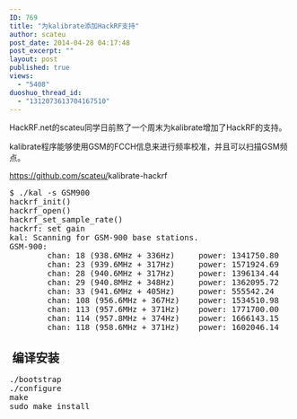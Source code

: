 ```yaml
---
ID: 769
title: "为kalibrate添加HackRF支持"
author: scateu
post_date: 2014-04-28 04:17:48
post_excerpt: ""
layout: post
published: true
views:
  - "5408"
duoshuo_thread_id:
  - "1312073613704167510"
---
```

HackRF.net的scateu同学日前熬了一个周末为kalibrate增加了HackRF的支持。

kalibrate程序能够使用GSM的FCCH信息来进行频率校准，并且可以扫描GSM频点。<!--more-->

<a href="https://github.com/scateu/kalibrate-hackrf" target="_blank">https://github.com/scateu/<wbr />kalibrate-hackrf</a>
<pre>$ ./kal -s GSM900                                                                                                           
hackrf_init()
hackrf_open()
hackrf_set_sample_rate()
hackrf: set gain
kal: Scanning for GSM-900 base stations.
GSM-900:
        chan: 18 (938.6MHz + 336Hz)     power: 1341750.80
        chan: 23 (939.6MHz + 317Hz)     power: 1571924.69
        chan: 28 (940.6MHz + 317Hz)     power: 1396134.44
        chan: 29 (940.8MHz + 348Hz)     power: 1362095.72
        chan: 33 (941.6MHz + 405Hz)     power: 555542.24
        chan: 108 (956.6MHz + 367Hz)    power: 1534510.98
        chan: 113 (957.6MHz + 371Hz)    power: 1771700.00
        chan: 114 (957.8MHz + 374Hz)    power: 1666143.15
        chan: 118 (958.6MHz + 371Hz)    power: 1602046.14
</pre>
<h2> 编译安装</h2>
<pre>./bootstrap
./configure
make
sudo make install</pre>
